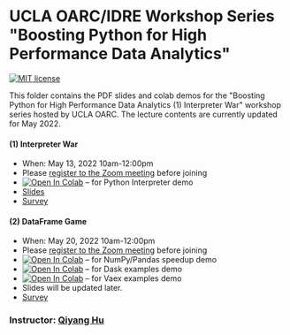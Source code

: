 # UCLA OARC/IDRE Workshop Series "Boosting Python for High Performance Data Analytics"

[![MIT license](https://img.shields.io/badge/License-MIT-blue.svg)](https://huqy.github.io/HighPerfDataSciPython/LICENSE.md)

This folder contains the PDF slides and colab demos for the "Boosting Python for High Performance Data Analytics (1) Interpreter War" workshop series hosted by UCLA OARC. The lecture contents are currently updated for May 2022.

#### (1) Interpreter War

 - When: May 13, 2022 10am-12:00pm
 - Please [register to the Zoom meeting](https://ucla.zoom.us/meeting/register/tJAod-mrrTwjHdYrBwSM9C3rtRTPAkhEBQXc) before joining
 - [![Open In Colab](https://colab.research.google.com/assets/colab-badge.svg)](http://bit.ly/hpdspy_01) &ndash; for Python Interpreter demo
 - [Slides](https://huqy.github.io/HighPerfDataSciPython/1_interpreter.pdf)
 - [Survey](https://bit.ly/survey_py_01)

#### (2) DataFrame Game

 - When: May 20, 2022 10am-12:00pm
 - Please [register to the Zoom meeting](https://ucla.zoom.us/meeting/register/tJElceqqqDkuHtVLo9HnZ-PrLjnUw5GJ_tLZ) before joining
 - [![Open In Colab](https://colab.research.google.com/assets/colab-badge.svg)](http://bit.ly/hpdspy_02) &ndash; for NumPy/Pandas speedup demo
 - [![Open In Colab](https://colab.research.google.com/assets/colab-badge.svg)](http://bit.ly/hpdspy_03) &ndash; for Dask examples demo
 - [![Open In Colab](https://colab.research.google.com/assets/colab-badge.svg)](http://bit.ly/hpdspy_04) &ndash; for Vaex examples demo
 - Slides will be updated later.
 - [Survey](https://bit.ly/survey_py_02)


### Instructor: [Qiyang Hu](https://oarc.ucla.edu/people/profiles/qiyang-hu)

